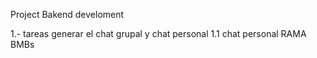 Project Bakend develoment

1.- tareas generar el chat grupal y chat personal
  1.1 chat personal RAMA BMBs